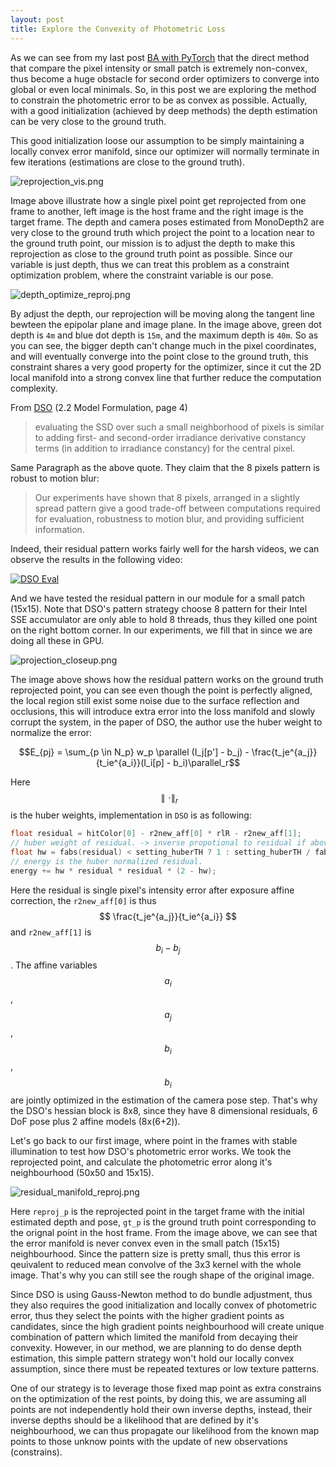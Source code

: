 ```yaml
---
layout: post
title: Explore the Convexity of Photometric Loss
---
```


As we can see from my last post [BA with PyTorch](https://rancheng.github.io/Solve-GN-with-PyTorch-Optimization-Backend/) that the direct method that compare the pixel intensity or small patch is extremely non-convex, thus become a huge obstacle for second order optimizers to converge into global or even local minimals. So, in this post we are exploring the method to constrain the photometric error to be as convex as possible. Actually, with a good initialization (achieved by deep methods) the depth estimation can be very close to the ground truth.

This good initialization loose our assumption to be simply maintaining a locally convex error manifold, since our optimizer will normally terminate in few iterations (estimations are close to the ground truth).

![reprojection_vis.png]({{site.baseurl}}/images/reprojection_vis.png)

Image above illustrate how a single pixel point get reprojected from one frame to another, left image is the host frame and the right image is the target frame. The depth and camera poses estimated from MonoDepth2 are very close to the ground truth which project the point to a location near to the ground truth point, our mission is to adjust the depth to make this reprojection as close to the ground truth point as possible. Since our variable is just depth, thus we can treat this problem as a constraint optimization problem, where the constraint variable is our pose.

![depth_optimize_reproj.png]({{site.baseurl}}/images/depth_optimize_reproj.png)

By adjust the depth, our reprojection will be moving along the tangent line bewteen the epipolar plane and image plane. In the image above, green dot depth is `4m` and blue dot depth is `15m`, and the maximum depth is `40m`. So as you can see, the bigger depth can't change much in the pixel coordinates, and will eventually converge into the point close to the ground truth, this constraint shares a very good property for the optimizer, since it cut the 2D local manifold into a strong convex line that further reduce the computation complexity.

From [DSO](http://vladlen.info/papers/DSO.pdf) (2.2 Model Formulation, page 4)

> evaluating the SSD over such a small neighborhood of pixels is similar to adding first- and second-order irradiance derivative constancy terms (in addition to irradiance constancy) for the central pixel.

Same Paragraph as the above quote. They claim that the 8 pixels pattern is robust to motion blur:

> Our experiments have shown that 8 pixels, arranged in a slightly spread pattern give a good trade-off between computations required for evaluation, robustness to motion blur, and providing sufficient information.

Indeed, their residual pattern works fairly well for the harsh videos, we can observe the results in the following video:

[![DSO Eval](https://img.youtube.com/vi/ymI3FmwU9AY/0.jpg)](https://www.youtube.com/watch?v=ymI3FmwU9AY "DSO Eval")

And we have tested the residual pattern in our module for a small patch (15x15). Note that DSO's pattern strategy choose 8 pattern for their Intel SSE accumulator are only able to hold 8 threads, thus they killed one point on the right bottom corner. In our experiments, we fill that in since we are doing all these in GPU.

![projection_closeup.png]({{site.baseurl}}/images/projection_closeup.png)

The image above shows how the residual pattern works on the ground truth reprojected point, you can see even though the point is perfectly aligned, the local region still exist some noise due to the surface reflection and occlusions, this will introduce extra error into the loss manifold and slowly corrupt the system, in the paper of DSO, the author use the huber weight to normalize the error:

$$E_{pj} = \sum_{p \in N_p} w_p \parallel (I_j[p'] - b_j) - \frac{t_je^{a_j}}{t_ie^{a_i}}(I_i[p] - b_i)\parallel_r$$

Here $$\parallel \cdot \parallel_r$$ is the huber weights, implementation in `DSO` is as following:

```cpp
float residual = hitColor[0] - r2new_aff[0] * rlR - r2new_aff[1];
// huber weight of residual. -> inverse propotional to residual if above threshold.
float hw = fabs(residual) < setting_huberTH ? 1 : setting_huberTH / fabs(residual); // hw is always 0-1
// energy is the huber normalized residual.
energy += hw * residual * residual * (2 - hw);
```
Here the residual is single pixel's intensity error after exposure affine correction, the `r2new_aff[0]` is thus $$ \frac{t_je^{a_j}}{t_ie^{a_i}} $$ and `r2new_aff[1]` is $$b_i - b_j$$. The affine variables $$a_i$$, $$a_j$$, $$b_i$$, $$b_i$$ are jointly optimized in the estimation of the camera pose step. That's why the DSO's hessian block is 8x8, since they have 8 dimensional residuals, 6 DoF pose plus 2 affine models (8x(6+2)).

Let's go back to our first image, where point in the frames with stable illumination to test how DSO's photometric error works. We took the reprojected point, and calculate the photometric error along it's neighbourhood (50x50 and 15x15).

![residual_manifold_reproj.png]({{site.baseurl}}/images/residual_manifold_reproj.png)

Here `reproj_p` is the reprojected point in the target frame with the initial estimated depth and pose, `gt_p` is the ground truth point corresponding to the orignal point in the host frame. From the image above, we can see that the error manifold is never convex even in the small patch (15x15) neighbourhood. Since the pattern size is pretty small, thus this error is qeuivalent to reduced mean convolve of the 3x3 kernel with the whole image. That's why you can still see the rough shape of the original image.

Since DSO is using Gauss-Newton method to do bundle adjustment, thus they also requires the good initialization and locally convex of photometric error, thus they select the points with the higher gradient points as candidates, since the high gradient points neighbourhood will create unique combination of pattern which limited the manifold from decaying their convexity. However, in our method, we are planning to do dense depth estimation, this simple pattern strategy won't hold our locally convex assumption, since there must be repeated textures or low texture patterns.

One of our strategy is to leverage those fixed map point as extra constrains on the optimization of the rest points, by doing this, we are assuming all points are not independently hold their own inverse depths, instead, their inverse depths should be a likelihood that are defined by it's neighbourhood, we can thus propagate our likelihood from the known map points to those unknow points with the update of new observations (constrains).
